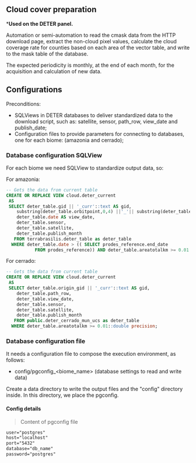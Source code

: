 ## Cloud cover preparation

***Used on the DETER panel.**

Automation or semi-automation to read the cmask data from the HTTP download page, extract the non-cloud pixel values, calculate the cloud coverage rate for counties based on each area of the vector table, and write to the mask table of the database.

The expected periodicity is monthly, at the end of each month, for the acquisition and calculation of new data.

## Configurations

Preconditions:

 - SQLViews in DETER databases to deliver standardized data to the download script, such as: satellite, sensor, path_row, view_date and publish_date;
 - Configuration files to provide parameters for connecting to databases, one for each biome: (amazonia and cerrado);

### Database configuration SQLView

For each biome we need SQLView to standardize output data, so:

For amazonia:
```sql
-- Gets the data from current table
CREATE OR REPLACE VIEW cloud.deter_current
 AS
 SELECT deter_table.gid || '_curr'::text AS gid,
    substring(deter_table.orbitpoint,0,4) ||'_'|| substring(deter_table.orbitpoint,4) AS path_row,
    deter_table.date AS view_date,
    deter_table.sensor,
    deter_table.satellite,
    deter_table.publish_month
   FROM terrabrasilis.deter_table as deter_table
  WHERE deter_table.date > (( SELECT prodes_reference.end_date
           FROM prodes_reference)) AND deter_table.areatotalkm >= 0.01::double precision AND deter_table.uf::text <> 'MS'::text AND st_geometrytype(deter_table.geom) <> 'ST_LineString'::text;

```

For cerrado:
```sql
-- Gets the data from current table
CREATE OR REPLACE VIEW cloud.deter_current
 AS
 SELECT deter_table.origin_gid || '_curr'::text AS gid,
    deter_table.path_row,
    deter_table.view_date,
    deter_table.sensor,
    deter_table.satellite,
    deter_table.publish_month
   FROM public.deter_cerrado_mun_ucs as deter_table
  WHERE deter_table.areatotalkm >= 0.01::double precision;
```

### Database configuration file

It needs a configuration file to compose the execution environment, as follows:

 - config/pgconfig_<biome_name> (database settings to read and write data)

Create a data directory to write the output files and the "config" directory inside. In this directory, we place the pgconfig.

#### Config details

 > Content of pgconfig file
```txt
user="postgres"
host="localhost"
port="5432"
database="db_name"
password="postgres"
```
